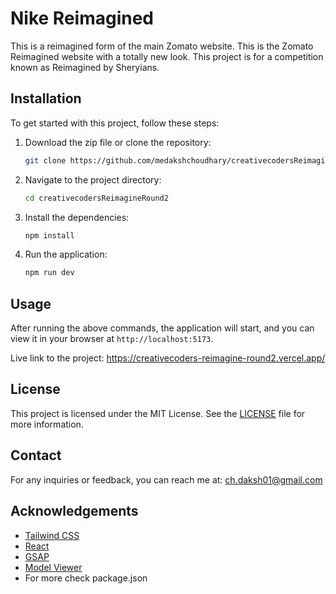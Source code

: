 # Nike Reimagined

This is a reimagined form of the main Zomato website. This is the Zomato Reimagined website with a totally new look. This project is for a competition known as Reimagined by Sheryians.

## Installation

To get started with this project, follow these steps:

1. Download the zip file or clone the repository:

    ```bash
    git clone https://github.com/medakshchoudhary/creativecodersReimagineRound2.git
    ```

2. Navigate to the project directory:

    ```bash
    cd creativecodersReimagineRound2
    ```

3. Install the dependencies:

    ```bash
    npm install
    ```

4. Run the application:

    ```bash
    npm run dev
    ```

## Usage

After running the above commands, the application will start, and you can view it in your browser at `http://localhost:5173`.

Live link to the project: https://creativecoders-reimagine-round2.vercel.app/

## License

This project is licensed under the MIT License. See the [LICENSE](LICENSE) file for more information.

## Contact

For any inquiries or feedback, you can reach me at: ch.daksh01@gmail.com

## Acknowledgements

- [Tailwind CSS](https://tailwindcss.com/)
- [React](https://reactjs.org/)
- [GSAP](https://gsap.com/)
- [Model Viewer](https://modelviewer.dev//)
- For more check package.json

